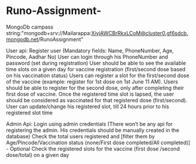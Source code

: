# Runo-Assignment-

MongoDb campass string:"mongodb+srv://Mailarappa:XiyjAWCBrRkxLCoM@cluster0.gf6sdcb.mongodb.net/RunoAssignment"

User api:
Register user (Mandatory fields: Name, PhoneNumber, Age, Pincode, Aadhar No)
User can login through his PhoneNumber and password (set during registration)
User should be able to see the available time slots on a given day for vaccine registration (first/second dose based on his vaccination status)
Users can register a slot for the first/second dose of the vaccine (example: register for 1st dose on 1st June 11 AM). 
Users should be able to register for the second dose, only after completing their first dose of vaccine. Once the registered time slot is lapsed, the user should be considered as vaccinated for that registered dose (first/second).
User can update/change his registered slot, till 24 hours prior to his registered slot time


Admin Api:
Login using admin credentials (There won’t be any api for registering the admin. His credentials should be manually created in the database)
Check the total users registered and [filter them by Age/Pincode/Vaccination status (none/First dose completed/All completed)] - Optional
Check the registered slots for the vaccine (first dose /second dose/total) on a given day

